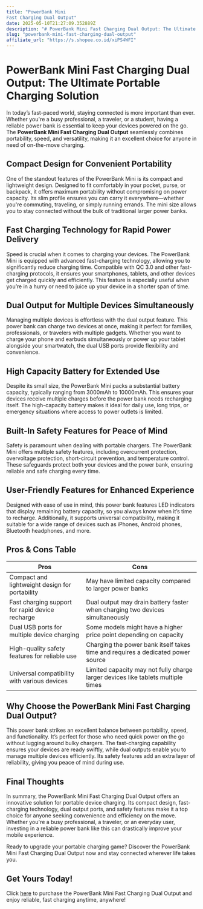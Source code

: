 ```yaml
---
title: "PowerBank Mini
Fast Charging Dual Output"
date: 2025-05-10T21:27:09.352889Z
description: "# PowerBank Mini Fast Charging Dual Output: The Ultimate Portable Charging Solution..."
slug: "powerbank-mini-fast-charging-dual-output"
affiliate_url: "https://s.shopee.co.id/xiPS4WFI"
---
```

# PowerBank Mini Fast Charging Dual Output: The Ultimate Portable Charging Solution

In today’s fast-paced world, staying connected is more important than ever. Whether you're a busy professional, a traveler, or a student, having a reliable power bank is essential to keep your devices powered on the go. The **PowerBank Mini Fast Charging Dual Output** seamlessly combines portability, speed, and versatility, making it an excellent choice for anyone in need of on-the-move charging.

## Compact Design for Convenient Portability

One of the standout features of the PowerBank Mini is its compact and lightweight design. Designed to fit comfortably in your pocket, purse, or backpack, it offers maximum portability without compromising on power capacity. Its slim profile ensures you can carry it everywhere—whether you're commuting, traveling, or simply running errands. The mini size allows you to stay connected without the bulk of traditional larger power banks.

## Fast Charging Technology for Rapid Power Delivery

Speed is crucial when it comes to charging your devices. The PowerBank Mini is equipped with advanced fast-charging technology, allowing you to significantly reduce charging time. Compatible with QC 3.0 and other fast-charging protocols, it ensures your smartphones, tablets, and other devices get charged quickly and efficiently. This feature is especially useful when you’re in a hurry or need to juice up your device in a shorter span of time.

## Dual Output for Multiple Devices Simultaneously

Managing multiple devices is effortless with the dual output feature. This power bank can charge two devices at once, making it perfect for families, professionals, or travelers with multiple gadgets. Whether you want to charge your phone and earbuds simultaneously or power up your tablet alongside your smartwatch, the dual USB ports provide flexibility and convenience.

## High Capacity Battery for Extended Use

Despite its small size, the PowerBank Mini packs a substantial battery capacity, typically ranging from 3000mAh to 10000mAh. This ensures your devices receive multiple charges before the power bank needs recharging itself. The high-capacity battery makes it ideal for daily use, long trips, or emergency situations where access to power outlets is limited.

## Built-In Safety Features for Peace of Mind

Safety is paramount when dealing with portable chargers. The PowerBank Mini offers multiple safety features, including overcurrent protection, overvoltage protection, short-circuit prevention, and temperature control. These safeguards protect both your devices and the power bank, ensuring reliable and safe charging every time.

## User-Friendly Features for Enhanced Experience

Designed with ease of use in mind, this power bank features LED indicators that display remaining battery capacity, so you always know when it’s time to recharge. Additionally, it supports universal compatibility, making it suitable for a wide range of devices such as iPhones, Android phones, Bluetooth headphones, and more.

## Pros & Cons Table

| Pros | Cons |
|------------------------------|------------------------------|
| Compact and lightweight design for portability | May have limited capacity compared to larger power banks |
| Fast charging support for rapid device recharge | Dual output may drain battery faster when charging two devices simultaneously |
| Dual USB ports for multiple device charging | Some models might have a higher price point depending on capacity |
| High-quality safety features for reliable use | Charging the power bank itself takes time and requires a dedicated power source |
| Universal compatibility with various devices | Limited capacity may not fully charge larger devices like tablets multiple times |

## Why Choose the PowerBank Mini Fast Charging Dual Output?

This power bank strikes an excellent balance between portability, speed, and functionality. It’s perfect for those who need quick power on the go without lugging around bulky chargers. The fast-charging capability ensures your devices are ready swiftly, while dual outputs enable you to manage multiple devices efficiently. Its safety features add an extra layer of reliability, giving you peace of mind during use.

## Final Thoughts

In summary, the PowerBank Mini Fast Charging Dual Output offers an innovative solution for portable device charging. Its compact design, fast-charging technology, dual output ports, and safety features make it a top choice for anyone seeking convenience and efficiency on the move. Whether you're a busy professional, a traveler, or an everyday user, investing in a reliable power bank like this can drastically improve your mobile experience.

Ready to upgrade your portable charging game? Discover the PowerBank Mini Fast Charging Dual Output now and stay connected wherever life takes you.

## Get Yours Today!

Click [here](https://s.shopee.co.id/xiPS4WFI) to purchase the PowerBank Mini Fast Charging Dual Output and enjoy reliable, fast charging anytime, anywhere!